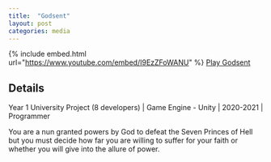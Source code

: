 ```yaml
---
title:  "Godsent"
layout: post
categories: media
---
```


{% include embed.html url="https://www.youtube.com/embed/I9EzZFoWANU" %}
[Play Godsent](https://eggicalgirl.itch.io/godsent)


## Details

Year 1 University Project (8 developers) | Game Engine - Unity | 2020-2021 | Programmer

<p>
  You are a nun granted powers by God to defeat the Seven Princes of Hell but you must decide how far you are willing to suffer for your faith or whether you will give into the allure of power.
</p>
